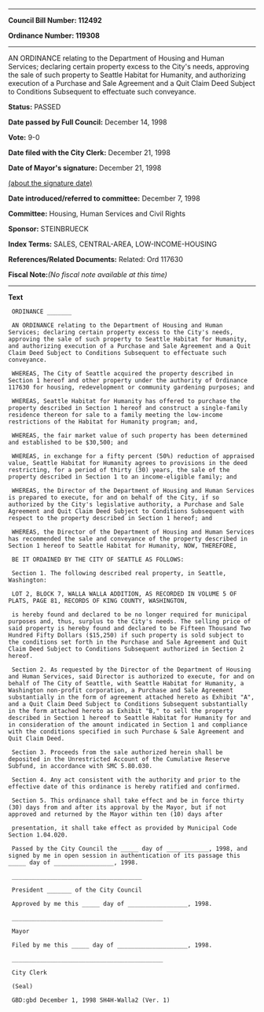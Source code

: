 

********

**Council Bill Number: 112492**
   
**Ordinance Number: 119308**
********

 AN ORDINANCE relating to the Department of Housing and Human Services; declaring certain property excess to the City's needs, approving the sale of such property to Seattle Habitat for Humanity, and authorizing execution of a Purchase and Sale Agreement and a Quit Claim Deed Subject to Conditions Subsequent to effectuate such conveyance.

**Status:** PASSED
   
**Date passed by Full Council:** December 14, 1998
   
**Vote:** 9-0
   
**Date filed with the City Clerk:** December 21, 1998
   
**Date of Mayor's signature:** December 21, 1998
   
[(about the signature date)](/~public/approvaldate.htm)
   
   
   
**Date introduced/referred to committee:** December 7, 1998
   
**Committee:** Housing, Human Services and Civil Rights
   
**Sponsor:** STEINBRUECK
   
   
**Index Terms:** SALES, CENTRAL-AREA, LOW-INCOME-HOUSING

**References/Related Documents:** Related: Ord 117630

**Fiscal Note:**_(No fiscal note available at this time)_

********

**Text**
   
```
 ORDINANCE _______

 AN ORDINANCE relating to the Department of Housing and Human Services; declaring certain property excess to the City's needs, approving the sale of such property to Seattle Habitat for Humanity, and authorizing execution of a Purchase and Sale Agreement and a Quit Claim Deed Subject to Conditions Subsequent to effectuate such conveyance.

 WHEREAS, The City of Seattle acquired the property described in Section 1 hereof and other property under the authority of Ordinance 117630 for housing, redevelopment or community gardening purposes; and

 WHEREAS, Seattle Habitat for Humanity has offered to purchase the property described in Section 1 hereof and construct a single-family residence thereon for sale to a family meeting the low-income restrictions of the Habitat for Humanity program; and,

 WHEREAS, the fair market value of such property has been determined and established to be $30,500; and

 WHEREAS, in exchange for a fifty percent (50%) reduction of appraised value, Seattle Habitat for Humanity agrees to provisions in the deed restricting, for a period of thirty (30) years, the sale of the property described in Section 1 to an income-eligible family; and

 WHEREAS, the Director of the Department of Housing and Human Services is prepared to execute, for and on behalf of the City, if so authorized by the City's legislative authority, a Purchase and Sale Agreement and Quit Claim Deed Subject to Conditions Subsequent with respect to the property described in Section 1 hereof; and

 WHEREAS, the Director of the Department of Housing and Human Services has recommended the sale and conveyance of the property described in Section 1 hereof to Seattle Habitat for Humanity, NOW, THEREFORE,

 BE IT ORDAINED BY THE CITY OF SEATTLE AS FOLLOWS:

 Section 1. The following described real property, in Seattle, Washington:

 LOT 2, BLOCK 7, WALLA WALLA ADDITION, AS RECORDED IN VOLUME 5 OF PLATS, PAGE 81, RECORDS OF KING COUNTY, WASHINGTON,

 is hereby found and declared to be no longer required for municipal purposes and, thus, surplus to the City's needs. The selling price of said property is hereby found and declared to be Fifteen Thousand Two Hundred Fifty Dollars ($15,250) if such property is sold subject to the conditions set forth in the Purchase and Sale Agreement and Quit Claim Deed Subject to Conditions Subsequent authorized in Section 2 hereof.

 Section 2. As requested by the Director of the Department of Housing and Human Services, said Director is authorized to execute, for and on behalf of The City of Seattle, with Seattle Habitat for Humanity, a Washington non-profit corporation, a Purchase and Sale Agreement substantially in the form of agreement attached hereto as Exhibit "A", and a Quit Claim Deed Subject to Conditions Subsequent substantially in the form attached hereto as Exhibit "B," to sell the property described in Section 1 hereof to Seattle Habitat for Humanity for and in consideration of the amount indicated in Section 1 and compliance with the conditions specified in such Purchase & Sale Agreement and Quit Claim Deed.

 Section 3. Proceeds from the sale authorized herein shall be deposited in the Unrestricted Account of the Cumulative Reserve Subfund, in accordance with SMC 5.80.030.

 Section 4. Any act consistent with the authority and prior to the effective date of this ordinance is hereby ratified and confirmed.

 Section 5. This ordinance shall take effect and be in force thirty (30) days from and after its approval by the Mayor, but if not approved and returned by the Mayor within ten (10) days after

 presentation, it shall take effect as provided by Municipal Code Section 1.04.020.

 Passed by the City Council the _____ day of ____________, 1998, and signed by me in open session in authentication of its passage this _____ day of _________________, 1998.

 _____________________________________

 President _______ of the City Council

 Approved by me this _____ day of _________________, 1998.

 ___________________________________________

 Mayor

 Filed by me this _____ day of ____________________, 1998.

 ___________________________________________

 City Clerk

 (Seal)

 GBD:gbd December 1, 1998 SH4H-Walla2 (Ver. 1)

```
